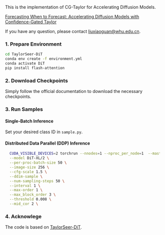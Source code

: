 
This is the implementation of CG-Taylor for  Accelerating  Diffusion Models.

[Forecasting When to Forecast: Accelerating Diffusion Models with Confidence-Gated Taylor](http://arxiv.org/abs/2508.02240)

If you have any question, please contact [liuxiaoguan@whu.edu.cn](liuxiaoguan@whu.edu.cn).
### 1. Prepare Environment

```bash
cd TaylorSeer-DiT
conda env create -f environment.yml
conda activate DiT
pip install flash-attention
```

### 2. Download Checkpoints

Simply follow the official documentation to download the necessary checkpoints.

### 3. Run Samples

#### Single-Batch Inference
Set your desired class ID in `sample.py`.

#### Distributed Data Parallel (DDP) Inference
```bash
  CUDA_VISIBLE_DEVICES=2 torchrun --nnodes=1 --nproc_per_node=1  --master_port=29501 sample_ddp.py \
  --model DiT-XL/2 \
  --per-proc-batch-size 50 \
  --image-size 256 \
  --cfg-scale 1.5 \
  --ddim-sample \
  --num-sampling-steps 50 \
  --interval 1 \
  --max-order 1 \
  --max_block_order 3 \
  --threshold 0.008 \
  --mid_cor 2 \

```
### 4. Acknowlege
The code is based on [TaylorSeer-DiT](https://github.com/Shenyi-Z/TaylorSeer/tree/main/TaylorSeer-DiT).
